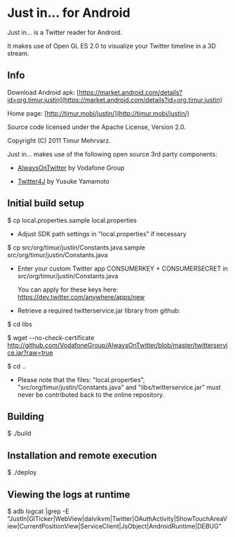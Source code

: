
Just in... for Android
======================

Just in... is a Twitter reader for Android. 

It makes use of Open GL ES 2.0 to visualize your Twitter timeline in a 3D stream.

Info
----

Download Android apk: [https://market.android.com/details?id=org.timur.justin](https://market.android.com/details?id=org.timur.justin)

Home page: [http://timur.mobi/justin/](http://timur.mobi/justin/)

Source code licensed under the Apache License, Version 2.0.

Copyright (C) 2011 Timur Mehrvarz.

Just in... makes use of the following open source 3rd party components:

- [AlwaysOnTwitter](http://github.com/VodafoneGroup/AlwaysOnTwitter/) by Vodafone Group 

- [Twitter4J](http://twitter4j.org) by Yusuke Yamamoto


Initial build setup
-------------------

$ cp local.properties.sample local.properties

- Adjust SDK path settings in "local.properties" if necessary

$ cp src/org/timur/justin/Constants.java.sample src/org/timur/justin/Constants.java

- Enter your custom Twitter app CONSUMERKEY + CONSUMERSECRET in 
  src/org/timur/justin/Constants.java
  
  You can apply for these keys here: https://dev.twitter.com/anywhere/apps/new

- Retrieve a required twitterservice.jar library from github:
  
$ cd libs

$ wget --no-check-certificate http://github.com/VodafoneGroup/AlwaysOnTwitter/blob/master/twitterservice.jar?raw=true

$ cd ..

- Please note that the files: "local.properties", "src/org/timur/justin/Constants.java" and "libs/twitterservice.jar"
  must never be contributed back to the online repository.


Building
--------

$ ./build


Installation and remote execution
---------------------------------

$ ./deploy


Viewing the logs at runtime
---------------------------

$ adb logcat |grep -E "JustIn|GlTicker|WebView|dalvikvm|Twitter|OAuthActivity|ShowTouchAreaView|CurrentPositionView|ServiceClient|JsObject|AndroidRuntime|DEBUG"


